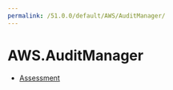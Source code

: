 ```yaml
---
permalink: /51.0.0/default/AWS/AuditManager/
---
```


# AWS.AuditManager



* [Assessment](Assessment.md)
